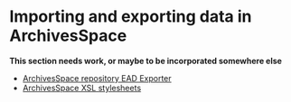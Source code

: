 Importing and exporting data in ArchivesSpace
==============================================

**This section needs work, or maybe to be incorporated somewhere else**

* [ArchivesSpace repository EAD Exporter](./ead_exporter.md)
* [ArchivesSpace XSL stylesheets](./xsl_stylesheets)
